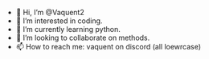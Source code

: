 - 👋 Hi, I’m @Vaquent2
- 👀 I’m interested in coding.
- 🌱 I’m currently learning python.
- 💞️ I’m looking to collaborate on methods.
- 📫 How to reach me: vaquent on discord (all loewrcase)
